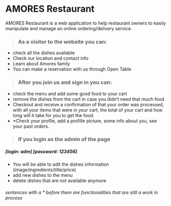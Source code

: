 # AMORES Restaurant

AMORES Restaurant is a web application to help restaurant owners to easily manipulate and manage an online ordering/delivery service. 

> ### As a visitor to the website you can: 
- check all the dishes available
- Check our location and contact info 
- Learn about Amores family
- You can make a reservation with us through Open Table

> ### After you join us and sign in you can: 

- check the menu and add some good food to your cart
- remove the dishes from the cart in case you didn’t need that much food
- Checkout and receive a confirmation of that your order was processed, with all your items that were in your cart, the total of your cart and how long  will it take for you to get the food.
- *Check your profile, add a profille picture, some info about you, see your past orders.

> ### If you login as the admin of the page 
##### [login: adm] [password: 123456]
- You will be able to adit the dishes information (image/ingredients/title/price)
- add new dishes to the menu
- delete dishes that are not available anymore

###### sentences with a * before them are functionalities that are still a work in process